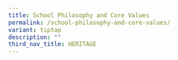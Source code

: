 ```yaml
---
title: School Philosophy and Core Values
permalink: /school-philosophy-and-core-values/
variant: tiptap
description: ""
third_nav_title: HERITAGE
---
```

